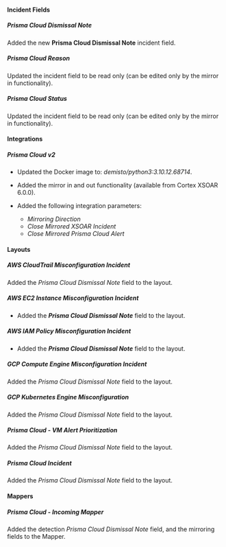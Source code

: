 
#### Incident Fields

##### Prisma Cloud Dismissal Note
Added the new **Prisma Cloud Dismissal Note** incident field.

##### Prisma Cloud Reason
Updated the incident field to be read only (can be edited only by the mirror in functionality).

##### Prisma Cloud Status
Updated the incident field to be read only (can be edited only by the mirror in functionality).


#### Integrations

##### Prisma Cloud v2
- Updated the Docker image to: *demisto/python3:3.10.12.68714*.

- Added the mirror in and out functionality (available from Cortex XSOAR 6.0.0).
- Added the following integration parameters:
    - *Mirroring Direction*
    - *Close Mirrored XSOAR Incident*
    - *Close Mirrored Prisma Cloud Alert*

#### Layouts

##### AWS CloudTrail Misconfiguration Incident

Added the *Prisma Cloud Dismissal Note* field to the layout. 

##### AWS EC2 Instance Misconfiguration Incident

- Added the ***Prisma Cloud Dismissal Note*** field to the layout. 

##### AWS IAM Policy Misconfiguration Incident

- Added the ***Prisma Cloud Dismissal Note*** field to the layout. 

##### GCP Compute Engine Misconfiguration Incident

Added the *Prisma Cloud Dismissal Note* field to the layout. 

##### GCP Kubernetes Engine Misconfiguration

Added the *Prisma Cloud Dismissal Note* field to the layout. 

##### Prisma Cloud - VM Alert Prioritization

Added the *Prisma Cloud Dismissal Note* field to the layout. 

##### Prisma Cloud Incident

Added the *Prisma Cloud Dismissal Note* field to the layout. 

#### Mappers

##### Prisma Cloud - Incoming Mapper

Added the detection *Prisma Cloud Dismissal Note* field, and the mirroring fields to the Mapper.
